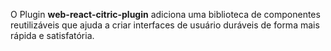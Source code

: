 O Plugin **web-react-citric-plugin** adiciona uma biblioteca de componentes reutilizáveis que ajuda a criar interfaces de usuário duráveis de forma mais rápida e satisfatória.